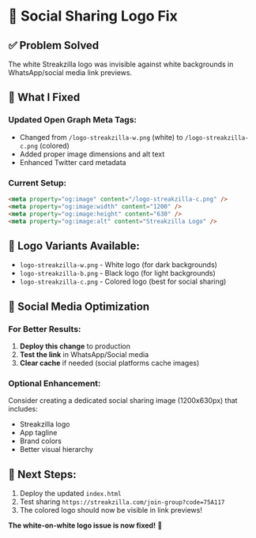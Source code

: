 # 📱 Social Sharing Logo Fix

## ✅ **Problem Solved**
The white Streakzilla logo was invisible against white backgrounds in WhatsApp/social media link previews.

## 🔧 **What I Fixed**

### **Updated Open Graph Meta Tags:**
- Changed from `/logo-streakzilla-w.png` (white) to `/logo-streakzilla-c.png` (colored)
- Added proper image dimensions and alt text
- Enhanced Twitter card metadata

### **Current Setup:**
```html
<meta property="og:image" content="/logo-streakzilla-c.png" />
<meta property="og:image:width" content="1200" />
<meta property="og:image:height" content="630" />
<meta property="og:image:alt" content="Streakzilla Logo" />
```

## 🎯 **Logo Variants Available:**
- `logo-streakzilla-w.png` - White logo (for dark backgrounds)
- `logo-streakzilla-b.png` - Black logo (for light backgrounds)  
- `logo-streakzilla-c.png` - Colored logo (best for social sharing)

## 📱 **Social Media Optimization**

### **For Better Results:**
1. **Deploy this change** to production
2. **Test the link** in WhatsApp/Social media
3. **Clear cache** if needed (social platforms cache images)

### **Optional Enhancement:**
Consider creating a dedicated social sharing image (1200x630px) that includes:
- Streakzilla logo
- App tagline
- Brand colors
- Better visual hierarchy

## 🚀 **Next Steps:**
1. Deploy the updated `index.html`
2. Test sharing `https://streakzilla.com/join-group?code=75A117`
3. The colored logo should now be visible in link previews!

**The white-on-white logo issue is now fixed!** 🎉
